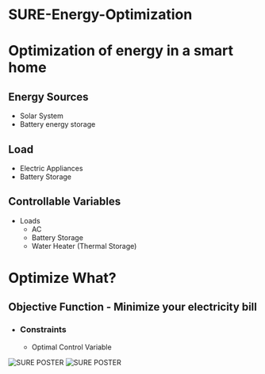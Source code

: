 # SURE-Energy-Optimization

# Optimization of energy in a smart home
## Energy Sources
- Solar System
- Battery energy storage
## Load
- Electric Appliances
- Battery Storage
## Controllable Variables
- Loads 
	- AC
	- Battery Storage
	- Water Heater (Thermal Storage)
# Optimize What?
## Objective Function - Minimize your electricity bill
- ### Constraints
	- Optimal Control Variable

![SURE POSTER](/Shetshay/SURE-Energy-Optimization/blob/master/SURE-Energy-optimization-poster-1.png)
![SURE POSTER](https://raw.githubusercontent.com/Shetshay/SURE-Energy-Optimization/master/SURE-Energy-optimization-poster-1.png)

